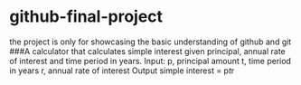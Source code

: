 # github-final-project
the project is only for showcasing the basic understanding of github and git
###A calculator that calculates simple interest given principal, annual rate of interest and time period in years.
Input:
   p, principal amount
  t, time period in years
   r, annual rate of interest
Output
  simple interest = p*t*r
   
